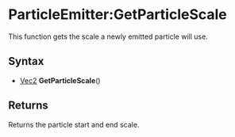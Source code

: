 # ParticleEmitter:GetParticleScale

This function gets the scale a newly emitted particle will use.

## Syntax

- [Vec2](Vec2.md) **GetParticleScale**()

## Returns

Returns the particle start and end scale.
